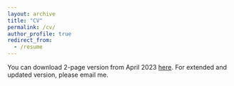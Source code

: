 ```yaml
---
layout: archive
title: "CV"
permalink: /cv/
author_profile: true
redirect_from:
  - /resume
---
```

You can download 2-page version from April 2023 [here](Arash_Pourdamghani_CV.pdf). For extended and updated version, please email me.
